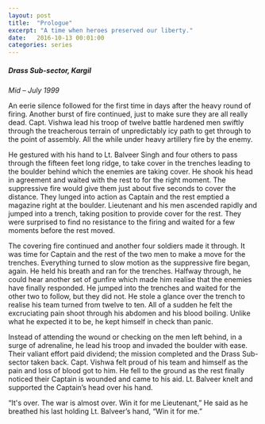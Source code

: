 ```yaml
---
layout: post
title:  "Prologue"
excerpt: "A time when heroes preserved our liberty."
date:   2016-10-13 00:01:00
categories: series
---
```

##### Drass Sub-sector, Kargil
*Mid – July 1999*

An eerie silence followed for the first time in days after the heavy round of firing. Another burst of fire continued, just to make sure they are all really dead. Capt. Vishwa lead his troop of twelve battle hardened men swiftly through the treacherous terrain of unpredictably icy path to get through to the point of assembly. All the while under heavy artillery fire by the enemy.

He gestured with his hand to Lt. Balveer Singh and four others to pass through the fifteen feet long ridge, to take cover in the trenches leading to the boulder behind which the enemies are taking cover. He shook his head in agreement and waited with the rest to for the right moment. The suppressive fire would give them just about five seconds to cover the distance. They lunged into action as Captain and the rest emptied a magazine right at the boulder. Lieutenant and his men ascended rapidly and jumped into a trench, taking position to provide cover for the rest. They were surprised to find no resistance to the firing and waited for a few moments before the rest moved.

The covering fire continued and another four soldiers made it through. It was time for Captain and the rest of the two men to make a move for the trenches. Everything turned to slow motion as the suppressive fire began, again. He held his breath and ran for the trenches. Halfway through, he could hear another set of gunfire which made him realise that the enemies have finally responded. He jumped into the trenches and waited for the other two to follow, but they did not. He stole a glance over the trench to realise his team turned from twelve to ten. All of a sudden he felt the excruciating pain shoot through his abdomen and his blood boiling. Unlike what he expected it to be, he kept himself in check than panic.

Instead of attending the wound or checking on the men left behind, in a surge of adrenaline, he lead his troop and invaded the boulder with ease. Their valiant effort paid dividend; the mission completed and the Drass Sub-sector taken back. Capt. Vishwa felt proud of his team and himself as the pain and loss of blood got to him. He fell to the ground as the rest finally noticed their Captain is wounded and came to his aid. Lt. Balveer knelt and supported the Captain’s head over his hand.

“It's over. The war is almost over. Win it for me Lieutenant,” He said as he breathed his last holding Lt. Balveer’s hand, “Win it for me.”